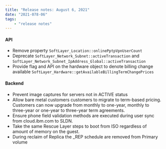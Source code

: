 ```yaml
---
title: "Release notes: August 6, 2021"
date: "2021-078-06"
tags:
    - "release notes"
---
```


#### API
- Remove property `SoftLayer_Location::onlinePptpVpnUserCount`  
- Deprecate `SoftLayer_Network_Subnet::activeTransaction` and `SoftLayer_Network_Subnet_IpAddress_Global::activeTransaction`
- Provide flag and API on the hardware object to denote billing change available `SoftLayer_Hardware::getAvailableBillingTermChangePrices`


#### Backend
- Prevent image captures for servers not in ACTIVE status
- Allow bare metal customers customers to migrate to term-based pricing. Customers can now upgrade from monthly to one-year, monthly to three-year or one-year to three-year term agreements.
- Ensure phone field validation methods are executed during user sync from cloud.ibm.com to SLDN.
- Take the same Rescue Layer steps to boot from ISO regardless of amount of memory on the guest.
- During reclaim of Replica the _REP schedule are removed from Primary volume